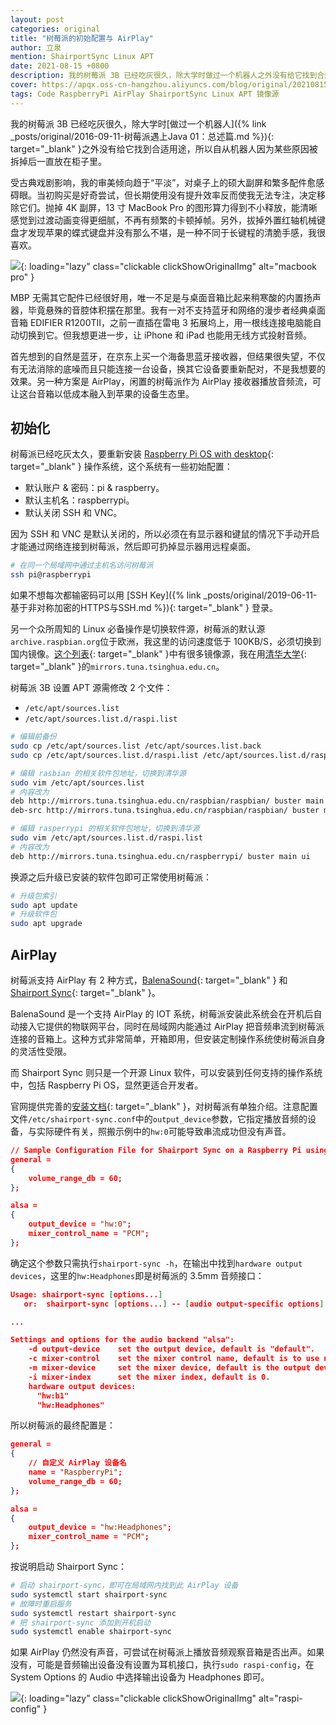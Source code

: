 ```yaml
---
layout: post
categories: original
title: "树莓派的初始配置与 AirPlay"
author: 立泉
mention: ShairportSync Linux APT
date: 2021-08-15 +0800
description: 我的树莓派 3B 已经吃灰很久，除大学时做过一个机器人之外没有给它找到合适用途，所以自从机器人因为某些原因被拆掉后一直放在柜子里。
cover: https://apqx.oss-cn-hangzhou.aliyuncs.com/blog/original/20210815/macbook_thumb.jpg
tags: Code RaspberryPi AirPlay ShairportSync Linux APT 镜像源
---
```


我的树莓派 3B 已经吃灰很久，除大学时[做过一个机器人]({% link _posts/original/2016-09-11-树莓派遇上Java 01：总述篇.md %}){: target="_blank" }之外没有给它找到合适用途，所以自从机器人因为某些原因被拆掉后一直放在柜子里。

受古典戏剧影响，我的审美倾向趋于“平淡”，对桌子上的硕大副屏和繁多配件愈感碍眼。当初购买是好奇尝试，但长期使用没有提升效率反而使我无法专注，决定移除它们。抛掉 4K 副屏，13 寸 MacBook Pro 的图形算力得到不小释放，能清晰感觉到过渡动画变得更细腻，不再有频繁的卡顿掉帧。另外，拔掉外置红轴机械键盘才发现苹果的蝶式键盘并没有那么不堪，是一种不同于长键程的清脆手感，我很喜欢。

![](https://apqx.oss-cn-hangzhou.aliyuncs.com/blog/original/20210815/macbook_thumb.jpg){: loading="lazy" class="clickable clickShowOriginalImg" alt="macbook pro" }

MBP 无需其它配件已经很好用，唯一不足是与桌面音箱比起来稍寒酸的内置扬声器，毕竟悬殊的音腔体积摆在那里。我有一对不支持蓝牙和网络的漫步者经典桌面音箱 EDIFIER R1200TII，之前一直插在雷电 3 拓展坞上，用一根线连接电脑能自动切换到它。但我想更进一步，让 iPhone 和 iPad 也能用无线方式投射音频。

首先想到的自然是蓝牙，在京东上买一个海备思蓝牙接收器，但结果很失望，不仅有无法消除的底噪而且只能连接一台设备，换其它设备要重新配对，不是我想要的效果。另一种方案是 AirPlay，闲置的树莓派作为 AirPlay 接收器播放音频流，可让这台音箱以低成本融入到苹果的设备生态里。

## 初始化

树莓派已经吃灰太久，要重新安装 [Raspberry Pi OS with desktop](https://www.raspberrypi.org/software/operating-systems/#raspberry-pi-os-32-bit){: target="_blank" } 操作系统，这个系统有一些初始配置：

* 默认账户 & 密码：pi & raspberry。
* 默认主机名：raspberrypi。
* 默认关闭 SSH 和 VNC。

因为 SSH 和 VNC 是默认关闭的，所以必须在有显示器和键鼠的情况下手动开启才能通过网络连接到树莓派，然后即可扔掉显示器用远程桌面。

```sh
# 在同一个局域网中通过主机名访问树莓派
ssh pi@raspberrypi
```

如果不想每次都输密码可以用 [SSH Key]({% link _posts/original/2019-06-11-基于非对称加密的HTTPS与SSH.md %}){: target="_blank" } 登录。

另一个众所周知的 Linux 必备操作是切换软件源，树莓派的默认源`archive.raspbian.org`位于欧洲，我这里的访问速度低于 100KB/S，必须切换到国内镜像。[这个列表](https://www.raspbian.org/RaspbianMirrors){: target="_blank" }中有很多镜像源，我在用[清华大学](https://mirrors.tuna.tsinghua.edu.cn){: target="_blank" }的`mirrors.tuna.tsinghua.edu.cn`。

树莓派 3B 设置 APT 源需修改 2 个文件：

* `/etc/apt/sources.list`
* `/etc/apt/sources.list.d/raspi.list`

```sh
# 编辑前备份
sudo cp /etc/apt/sources.list /etc/apt/sources.list.back
sudo cp /etc/apt/sources.list.d/raspi.list /etc/apt/sources.list.d/raspi.list.back

# 编辑 rasbian 的相关软件包地址，切换到清华源
sudo vim /etc/apt/sources.list
# 内容改为
deb http://mirrors.tuna.tsinghua.edu.cn/raspbian/raspbian/ buster main non-free contrib rpi
deb-src http://mirrors.tuna.tsinghua.edu.cn/raspbian/raspbian/ buster main non-free contrib rpi

# 编辑 rasperrypi 的相关软件包地址，切换到清华源
sudo vim /etc/apt/sources.list.d/raspi.list
# 内容改为
deb http://mirrors.tuna.tsinghua.edu.cn/raspberrypi/ buster main ui
```

换源之后升级已安装的软件包即可正常使用树莓派：

```sh
# 升级包索引
sudo apt update
# 升级软件包
sudo apt upgrade
```

## AirPlay

树莓派支持 AirPlay 有 2 种方式，[BalenaSound](https://sound.balenalabs.io){: target="_blank" } 和 [Shairport Sync](https://github.com/mikebrady/shairport-sync){: target="_blank" }。

BalenaSound 是一个支持 AirPlay 的 IOT 系统，树莓派安装此系统会在开机后自动接入它提供的物联网平台，同时在局域网内能通过 AirPlay 把音频串流到树莓派连接的音箱上。这种方式非常简单，开箱即用，但安装定制操作系统使树莓派自身的灵活性受限。

而 Shairport Sync 则只是一个开源 Linux 软件，可以安装到任何支持的操作系统中，包括 Raspberry Pi OS，显然更适合开发者。

官网提供完善的[安装文档](https://github.com/mikebrady/shairport-sync/blob/master/INSTALL.md){: target="_blank" }，对树莓派有单独介绍。注意配置文件`/etc/shairport-sync.conf`中的`output_device`参数，它指定播放音频的设备，与实际硬件有关，照搬示例中的`hw:0`可能导致串流成功但没有声音。

```json
// Sample Configuration File for Shairport Sync on a Raspberry Pi using the built-in audio DAC
general =
{
    volume_range_db = 60; 
};

alsa =
{
    output_device = "hw:0";
    mixer_control_name = "PCM";
};
```

确定这个参数只需执行`shairport-sync -h`，在输出中找到`hardware output devices`，这里的`hw:Headphones`即是树莓派的 3.5mm 音频接口：

```json
Usage: shairport-sync [options...]
   or:  shairport-sync [options...] -- [audio output-specific options]

...

Settings and options for the audio backend "alsa":
    -d output-device    set the output device, default is "default".
    -c mixer-control    set the mixer control name, default is to use no mixer.
    -m mixer-device     set the mixer device, default is the output device.
    -i mixer-index      set the mixer index, default is 0.
    hardware output devices:
      "hw:b1"
      "hw:Headphones"
```

所以树莓派的最终配置是：

```json
general =
{
    // 自定义 AirPlay 设备名
    name = "RaspberryPi";
    volume_range_db = 60; 
};

alsa =
{
    output_device = "hw:Headphones";
    mixer_control_name = "PCM";
};
```

按说明启动 Shairport Sync：

```sh
# 启动 shairport-sync，即可在局域网内找到此 AirPlay 设备
sudo systemctl start shairport-sync
# 故障时重启服务
sudo systemctl restart shairport-sync
# 把 shairport-sync 添加到开机启动
sudo systemctl enable shairport-sync
```

如果 AirPlay 仍然没有声音，可尝试在树莓派上播放音频观察音箱是否出声。如果没有，可能是音频输出设备没有设置为耳机接口，执行`sudo raspi-config`，在 System Options 的 Audio 中选择输出设备为 Headphones 即可。

![](https://apqx.oss-cn-hangzhou.aliyuncs.com/blog/original/20210815/raspi_config.webp){: loading="lazy" class="clickable clickShowOriginalImg" alt="raspi-config" }


